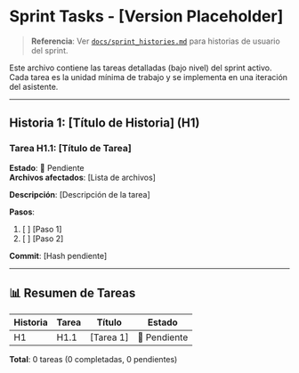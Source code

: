 ﻿# Sprint Tasks - [Version Placeholder]

> **Referencia**: Ver [`docs/sprint_histories.md`](sprint_histories.md) para historias de usuario del sprint.

Este archivo contiene las tareas detalladas (bajo nivel) del sprint activo. Cada tarea es la unidad mínima de trabajo y se implementa en una iteración del asistente.

---

## Historia 1: [Título de Historia] (H1)

### Tarea H1.1: [Título de Tarea]
**Estado**: 🔄 Pendiente  
**Archivos afectados**: [Lista de archivos]

**Descripción**: [Descripción de la tarea]

**Pasos**:
1. [ ] [Paso 1]
2. [ ] [Paso 2]

**Commit**: [Hash pendiente]

---

## 📊 Resumen de Tareas

| Historia | Tarea | Título | Estado |
|----------|-------|--------|--------|
| H1 | H1.1 | [Tarea 1] | 🔄 Pendiente |

**Total**: 0 tareas (0 completadas, 0 pendientes)

